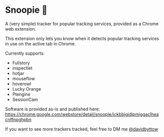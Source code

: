 # Snoopie 🐶
A (very simple) tracker for popular tracking services, provided as a Chrome web extension.

This extension only lets you know when it detects popular tracking services in use on the active tab in Chrome.

Currently supports:
- Fullstory
- inspectlet
- hotjar
- mouseflow
- hoverowl
- Lucky Orange
- Ptengine
- SessionCam

Software is provided as-is and published here: https://chrome.google.com/webstore/detail/snoopie/ickbbjgidjpmiggaclheacnffnpghpbn

If you want to see more trackers tracked, feel free to DM me [@davidbyttow](http://twitter.com/davidbyttow)

